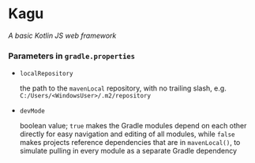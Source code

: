 # Kagu

_A basic Kotlin JS web framework_

### Parameters in `gradle.properties`

- `localRepository`
    
    the path to the `mavenLocal` repository, with no trailing slash, e.g. `C:/Users/<WindowsUser>/.m2/repository`
- `devMode`
    
    boolean value; `true` makes the Gradle modules depend on each other directly for easy navigation and editing of all modules, while `false` makes projects reference dependencies that are in `mavenLocal()`, to simulate pulling in every module as a separate Gradle dependency
